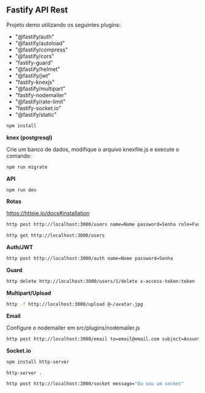## Fastify API Rest

Projeto demo utilizando os seguintes plugins:

* "@fastify/auth"
* "@fastify/autoload"
* "@fastify/compress"
* "@fastify/cors"
* "fastify-guard"
* "@fastify/helmet"
* "@fastify/jwt"
* "fastify-knexjs"
* "@fastify/multipart"
* "fastify-nodemailer"
* "@fastify/rate-limit"
* "fastify-socket.io"
* "@fastify/static"

```bash
npm install
```

**knex (postgresql)**

Crie um banco de dados, modifique o arquivo knexfile.js e execute o comando:
```bash
npm run migrate
```

**API**
```bash
npm run dev
```

**Rotas**

https://httpie.io/docs#installation

```bash
http post http://localhost:3000/users name=Nome password=Senha role=Função
```
```bash
http get http://localhost:3000/users
```

**Auth/JWT**

```bash
http post http://localhost:3000/auth name=Nome password=Senha
```

**Guard**

```bash
http delete http://localhost:3000/users/1/delete x-access-token:token
```

**Multipart/Upload**

```bash
http -f http://localhost:3000/upload @~/avatar.jpg
```

**Email**

Configure o nodemailer em src/plugins/nodemailer.js
```bash
http post http://localhost:3000/email to=email@email.com subject=Assunto text=Mensagem
```

**Socket.io**

```bash
npm install http-server
```
```bash
http-server .
```
```bash
http post http://localhost:3000/socket message="Eu sou um socket"
```
